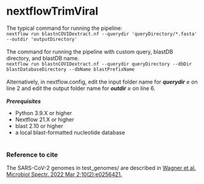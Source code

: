 # nextflowTrimViral
The typical command for running the pipeline:<br>
```nextflow run blastnCOVIDextract.nf --querydir 'queryDirectory/*.fasta' --outdir 'outputDirectory'```<br><br>
The command for running the pipeline with custom query, blastDB directory, and blastDB name.<br>
```nextflow run blastnCOVIDextract.nf --querydir queryDirectory --dbDir blastDatabaseDirectory --dbName blastPrefixName```<br><br>
Alternatively, in nextflow.config, edit the input folder name for ***querydir =*** on line 2 and edit the output folder name for ***outdir =*** on line 6.<br><br>
***Prerequisites***<br>
- Python 3.9.X or higher<br>
- Nextflow 21.X or higher<br>
- blast 2.10 or higher<br>
- a local blast-formatted nucleotide database<br><br>

### Reference to cite ###
The SARS-CoV-2 genomes in test_genomes/ are described in [Wagner et al. Microbiol Spectr. 2022 Mar 2;10(2):e0256421.](https://pubmed.ncbi.nlm.nih.gov/35234489/)
